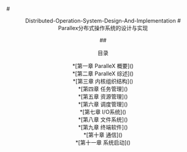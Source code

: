 #<center>Distributed-Operation-System-Design-And-Implementation</cenrte>
#<center>Parallex分布式操作系统的设计与实现</center>

##<center>目录</center>

<center>*[第一章 ParalleX 概要]() </center>


<center>*[第二章 ParalleX 综述]()</center>


<center>*[第三章 内核组织结构]()</center>


<center>*[第四章 任务管理]()</center>


<center>*[第五章 资源管理]()</center>


<center>*[第六章 调度管理]()</center>


<center>*[第七章 I/O系统]()</center>


<center>*[第八章 文件系统]()</center>


<center>*[第九章 终端软件]()</center>


<center>*[第十章 通信]()</center>


<center>*[第十一章 系统启动]()</center>





